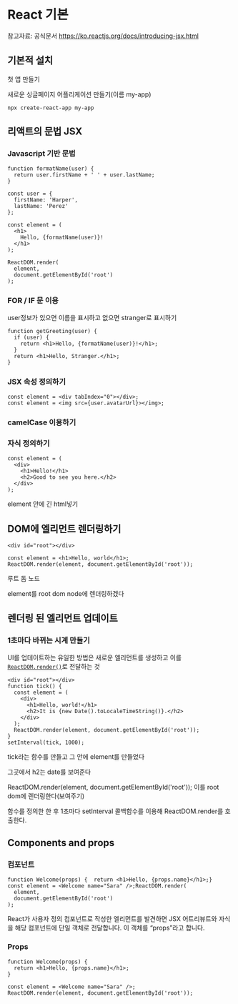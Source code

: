 # React 기본



참고자료: 공식문서 https://ko.reactjs.org/docs/introducing-jsx.html

## 기본적 설치

첫 앱 만들기

새로운 싱글페이지 어플리케이션 만들기(이름 my-app)

```
npx create-react-app my-app
```



## 리액트의 문법 JSX

### Javascript 기반 문법

```react
function formatName(user) {
  return user.firstName + ' ' + user.lastName;
}

const user = {
  firstName: 'Harper',
  lastName: 'Perez'
};

const element = (
  <h1>
    Hello, {formatName(user)}!
  </h1>
);

ReactDOM.render(
  element,
  document.getElementById('root')
);
```

### FOR / IF 문 이용

user정보가 있으면 이름을 표시하고 없으면 stranger로 표시하기

```react
function getGreeting(user) {
  if (user) {
    return <h1>Hello, {formatName(user)}!</h1>;
  }
  return <h1>Hello, Stranger.</h1>;
}
```

### JSX 속성 정의하기

```react
const element = <div tabIndex="0"></div>;
const element = <img src={user.avatarUrl}></img>;
```

### camelCase 이용하기

### 자식 정의하기

```react
const element = (
  <div>
    <h1>Hello!</h1>
    <h2>Good to see you here.</h2>
  </div>
);
```

 element 안에 긴 html넣기



## DOM에 엘리먼트 렌더링하기

```react
<div id="root"></div>

const element = <h1>Hello, world</h1>;
ReactDOM.render(element, document.getElementById('root'));
```

루트 돔 노드

element를 root dom node에 렌더링하겠다



## 렌더링 된 엘리먼트 업데이트

### 1초마다 바뀌는 시계 만들기

UI를 업데이트하는 유일한 방법은 새로운 엘리먼트를 생성하고 이를 [`ReactDOM.render()`](https://ko.reactjs.org/docs/react-dom.html#render)로 전달하는 것

```react
<div id="root"></div>
function tick() {
  const element = (
    <div>
      <h1>Hello, world!</h1>
      <h2>It is {new Date().toLocaleTimeString()}.</h2>
    </div>
  );
  ReactDOM.render(element, document.getElementById('root'));
}
setInterval(tick, 1000);
```

tick라는 함수를 만들고 그 안에 element를 만들었다

그곳에서 h2는 date를 보여준다

ReactDOM.render(element, document.getElementById('root')); 이를 root dom에 렌더링한다(보여주기)

함수를 정의한 한 후 1초마다 setInterval 콜백함수를 이용해 ReactDOM.render를 호출한다.



## Components and props

### 컴포넌트

```react
function Welcome(props) {  return <h1>Hello, {props.name}</h1>;}
const element = <Welcome name="Sara" />;ReactDOM.render(
  element,
  document.getElementById('root')
);
```

React가 사용자 정의 컴포넌트로 작성한 엘리먼트를 발견하면 JSX 어트리뷰트와 자식을 해당 컴포넌트에 단일 객체로 전달합니다. 이 객체를 “props”라고 합니다.

### Props

```react
function Welcome(props) {
  return <h1>Hello, {props.name}</h1>;
}

const element = <Welcome name="Sara" />;
ReactDOM.render(element, document.getElementById('root'));
```

